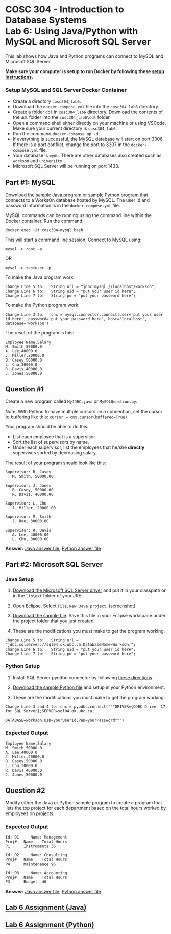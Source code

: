 # COSC 304 - Introduction to Database Systems<br>Lab 6: Using Java/Python with MySQL and Microsoft SQL Server

This lab shows how Java and Python programs can connect to MySQL and Microsoft SQL Server.

**Make sure your computer is setup to run Docker by following these [setup instructions](../setup).**

### Setup MySQL and SQL Server Docker Container

 - Create a directory `cosc304_lab6`.
 - Download the `docker-compose.yml` file into the `cosc304_lab6` directory. 
 - Create a folder `ddl` in `cosc304_lab6` directory. Download the contents of the `ddl` folder into the `cosc304_lab6\ddl` folder.
 - Open a command shell either directly on your machine or using VSCode. Make sure your current directory is `cosc304_lab6`.
 - Run the command `docker-compose up -d`
 - If everything is successful, the MySQL database will start on port 3306. If there is a port conflict, change the port to 3307 in the `docker-compose.yml` file.
 - Your database is `mydb`. There are other databases also created such as `workson` and `university`.
 - Microsoft SQL Server will be running on port 1433.
 
## Part #1: MySQL

Download [the sample Java program](code/TestJDBCMySQL.java) or [sample Python program](code/PythonQueryExample.py) that connects to a WorksOn database hosted by MySQL. 
The user id and password information is in the `docker-compose.yml` file.

MySQL commands can be running using the command line within the Docker container. Run the command:

```
docker exec -it cosc304-mysql bash
```

This will start a command line session. Connect to MySQL using:

```
mysql -u root -p
```
OR
```
mysql -u testuser -p
```

To make the Java program work:

```
Change Line 5 to:	String url = "jdbc:mysql://localhost/workson";
Change Line 6 to:	String uid = "put your user id here";
Change Line 7 to:	String pw = "put your password here";
```

To make the Python program work:

```
Change Line 3 to:	cnx = mysql.connector.connect(user='put your user id here', password='put your password here', host='localhost', database='workson')
```

The result of the program is this:

```
Employee Name,Salary
M. Smith,50000.0
A. Lee,40000.0
J. Miller,20000.0
B. Casey,50000.0
L. Chu,30000.0
R. Davis,40000.0
J. Jones,50000.0
```

## Question #1

Create a new program called `MyJDBC.java` or `MySQLQuestion.py`.

Note: With Python to have multiple cursors on a connection, set the cursor to buffering like this: `cursor = cnx.cursor(buffered=True)`.

Your program should be able to do this:

- List each employee that is a supervisor.
- Sort the list of supervisors by name.
- Under each supervisor, list the employees that he/she <b>directly</b> supervises sorted by decreasing salary.

The result of your program should look like this:

```
Supervisor: B. Casey
   M. Smith, 50000.00

Supervisor: J. Jones
   B. Casey, 50000.00
   R. Davis, 40000.00

Supervisor: L. Chu
   J. Miller, 20000.00

Supervisor: M. Smith
   J. Doe, 30000.00
   
Supervisor: R. Davis
   A. Lee, 40000.00
   L. Chu, 30000.00
```
**Answer:**  [Java answer file](code/MyJDBC.java), [Python answer file](code/MySQLQuestion.py)

## Part #2: Microsoft SQL Server

### Java Setup

1. [Download the Microsoft SQL Server driver](code/mssql-jdbc-11.2.0.jre11.jar) and put it in your classpath or in the `lib\ext` folder of your JRE.

2. Open Eclipse.  Select `File`, `New`, `Java project`. ([screenshot](img/EclipseJavaProject.png))

3. [Download the sample file](code/TestJdbcSqlServer.java).  Save this file in your Eclipse workspace under the project folder that you just created. 

4. These are the modifications you must make to get the program working:

```
Change Line 5 to:	String url = "jdbc:sqlserver://sql04.ok.ubc.ca;DatabaseName=WorksOn;";
Change Line 6 to:	String uid = "put your user id here";
Change Line 7 to:	String pw = "put your password here";
```

### Python Setup

1. Install SQL Server pyodbc connector by following [these directions](https://docs.microsoft.com/en-us/sql/connect/python/python-driver-for-sql-server).

2. [Download the sample Python file](code/PythonSQLServer.py) and setup in your Python environment.

3. These are the modifications you must make to get the program working:

```
Change Line 3 and 4 to:	cnx = pyodbc.connect("""DRIVER={ODBC Driver 17 for SQL Server};SERVER=sql04.ok.ubc.ca;
							DATABASE=workson;UID=yourUserId;PWD=yourPassword""")
```

### Expected Output

```
Employee Name,Salary
M. Smith,50000.0
A. Lee,40000.0
J. Miller,20000.0
B. Casey,50000.0
L. Chu,30000.0
R. Davis,40000.0
J. Jones,50000.0
```

## Question #2

Modify either the Java or Python sample program to create a program that lists the top project for each department based on the total hours worked by employees on projects.

### Expected Output

```
Id: D1     Name: Management
Proj#	Name	Total Hours
P1   	Instruments	36

Id: D2     Name: Consulting
Proj#	Name	Total Hours
P4   	Maintenance	96

Id: D3     Name: Accounting
Proj#	Name	Total Hours
P3   	Budget	46
```

**Answer:**  [Java answer file](code/SqlServerQuestion.java), [Python answer file](code/SqlServerQuestion.py)

## [Lab 6 Assignment (Java)](assignJava/)

## [Lab 6 Assignment (Python)](assignPython/)
